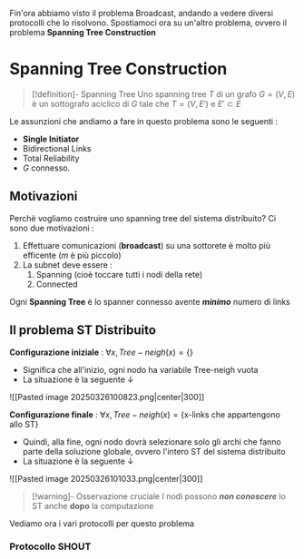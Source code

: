 Fin'ora abbiamo visto il problema Broadcast, andando a vedere diversi protocolli che lo risolvono.
Spostiamoci ora su un'altro problema, ovvero il problema **Spanning Tree Construction**

# Spanning Tree Construction

>[!definition]- Spanning Tree
>Uno spanning tree $T$ di un grafo $G=(V,E)$ è un sottografo aciclico di $G$ tale che $T=(V,E')$ e $E'\subset E$

Le assunzioni che andiamo a fare in questo problema sono le seguenti : 
- **Single Initiator**
- Bidirectional Links
- Total Reliability
- $G$ connesso.

## Motivazioni

Perchè vogliamo costruire uno spanning tree del sistema distribuito? 
Ci sono due motivazioni : 
1. Effettuare comunicazioni (**broadcast**) su una sottorete è molto più efficente ($m$ è più piccolo)
2. La subnet deve essere : 
	1. Spanning (cioè toccare tutti i nodi della rete)
	2. Connected

Ogni **Spanning Tree** è lo spanner connesso avente ***minimo*** numero di links

## Il problema ST Distribuito

**Configurazione iniziale** : $\forall x,Tree-neigh(x)=\{\}$
- Significa che all'inizio, ogni nodo ha variabile Tree-neigh vuota
- La situazione è la seguente $\downarrow$  

![[Pasted image 20250326100823.png|center|300]]

**Configurazione finale** : $\forall x,Tree-neigh(x)=\{\text{x-links che appartengono allo ST}\}$
- Quindi, alla fine, ogni nodo dovrà selezionare solo gli archi che fanno parte della soluzione globale, ovvero l'intero ST del sistema distribuito
- La situazione è la seguente $\downarrow$

![[Pasted image 20250326101033.png|center|300]]

>[!warning]- Osservazione cruciale
>I nodi possono ***non conoscere*** lo ST anche **dopo** la computazione

Vediamo ora i vari protocolli per questo problema

### Protocollo SHOUT

